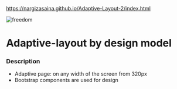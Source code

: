 https://nargizasaina.github.io/Adaptive-Layout-2/index.html

![freedom](https://user-images.githubusercontent.com/105772899/201864951-c0b12c8e-87d0-4e09-9317-2c767fc8cad7.jpg)

# Adaptive-layout by design model

### Description

* Adaptive page: on any width of the screen from 320px
* Bootstrap components are used for design
